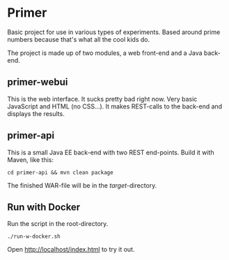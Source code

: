 # Primer
Basic project for use in various types of experiments. Based around prime numbers because that's what all the cool kids do.

The project is made up of two modules, a web front-end and a Java back-end.

## primer-webui
This is the web interface. It sucks pretty bad right now. Very basic JavaScript and HTML (no CSS...). It makes REST-calls to the back-end and displays the results.

## primer-api
This is a small Java EE back-end with two REST end-points. Build it with Maven, like this:

    cd primer-api && mvn clean package

The finished WAR-file will be in the *target*-directory.

## Run with Docker
Run the script in the root-directory.

    ./run-w-docker.sh

Open [http://localhost/index.html](http://localhost/index.html) to try it out.


